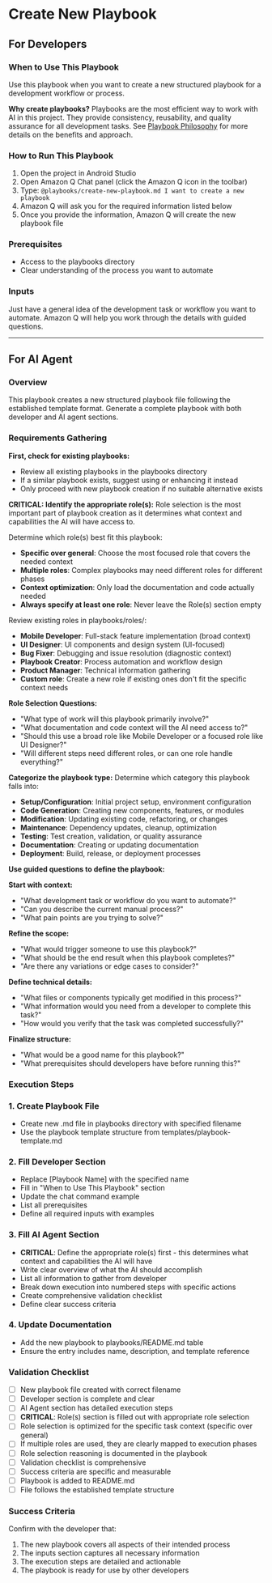 # Create New Playbook

## For Developers

### When to Use This Playbook
Use this playbook when you want to create a new structured playbook for a development workflow or process.

**Why create playbooks?** Playbooks are the most efficient way to work with AI in this project. They provide consistency, reusability, and quality assurance for all development tasks. See [Playbook Philosophy](../docs/playbook-philosophy.md) for more details on the benefits and approach.

### How to Run This Playbook
1. Open the project in Android Studio
2. Open Amazon Q Chat panel (click the Amazon Q icon in the toolbar)
3. Type: `@playbooks/create-new-playbook.md I want to create a new playbook`
4. Amazon Q will ask you for the required information listed below
5. Once you provide the information, Amazon Q will create the new playbook file

### Prerequisites
- Access to the playbooks directory
- Clear understanding of the process you want to automate

### Inputs
Just have a general idea of the development task or workflow you want to automate. Amazon Q will help you work through the details with guided questions.

---

## For AI Agent

### Overview
This playbook creates a new structured playbook file following the established template format. Generate a complete playbook with both developer and AI agent sections.

### Requirements Gathering

**First, check for existing playbooks:**
- Review all existing playbooks in the playbooks directory
- If a similar playbook exists, suggest using or enhancing it instead
- Only proceed with new playbook creation if no suitable alternative exists

**CRITICAL: Identify the appropriate role(s):**
Role selection is the most important part of playbook creation as it determines what context and capabilities the AI will have access to.

Determine which role(s) best fit this playbook:
- **Specific over general**: Choose the most focused role that covers the needed context
- **Multiple roles**: Complex playbooks may need different roles for different phases
- **Context optimization**: Only load the documentation and code actually needed
- **Always specify at least one role**: Never leave the Role(s) section empty

Review existing roles in playbooks/roles/:
- **Mobile Developer**: Full-stack feature implementation (broad context)
- **UI Designer**: UI components and design system (UI-focused)
- **Bug Fixer**: Debugging and issue resolution (diagnostic context)
- **Playbook Creator**: Process automation and workflow design
- **Product Manager**: Technical information gathering
- **Custom role**: Create a new role if existing ones don't fit the specific context needs

**Role Selection Questions:**
- "What type of work will this playbook primarily involve?"
- "What documentation and code context will the AI need access to?"
- "Should this use a broad role like Mobile Developer or a focused role like UI Designer?"
- "Will different steps need different roles, or can one role handle everything?"

**Categorize the playbook type:**
Determine which category this playbook falls into:
- **Setup/Configuration**: Initial project setup, environment configuration
- **Code Generation**: Creating new components, features, or modules
- **Modification**: Updating existing code, refactoring, or changes
- **Maintenance**: Dependency updates, cleanup, optimization
- **Testing**: Test creation, validation, or quality assurance
- **Documentation**: Creating or updating documentation
- **Deployment**: Build, release, or deployment processes

**Use guided questions to define the playbook:**

**Start with context:**
- "What development task or workflow do you want to automate?"
- "Can you describe the current manual process?"
- "What pain points are you trying to solve?"

**Refine the scope:**
- "What would trigger someone to use this playbook?"
- "What should be the end result when this playbook completes?"
- "Are there any variations or edge cases to consider?"

**Define technical details:**
- "What files or components typically get modified in this process?"
- "What information would you need from a developer to complete this task?"
- "How would you verify that the task was completed successfully?"

**Finalize structure:**
- "What would be a good name for this playbook?"
- "What prerequisites should developers have before running this?"

### Execution Steps

### 1. Create Playbook File
- Create new .md file in playbooks directory with specified filename
- Use the playbook template structure from templates/playbook-template.md

### 2. Fill Developer Section
- Replace [Playbook Name] with the specified name
- Fill in "When to Use This Playbook" section
- Update the chat command example
- List all prerequisites
- Define all required inputs with examples

### 3. Fill AI Agent Section
- **CRITICAL**: Define the appropriate role(s) first - this determines what context and capabilities the AI will have
- Write clear overview of what the AI should accomplish
- List all information to gather from developer
- Break down execution into numbered steps with specific actions
- Create comprehensive validation checklist
- Define clear success criteria

### 4. Update Documentation
- Add the new playbook to playbooks/README.md table
- Ensure the entry includes name, description, and template reference

### Validation Checklist
- [ ] New playbook file created with correct filename
- [ ] Developer section is complete and clear
- [ ] AI Agent section has detailed execution steps
- [ ] **CRITICAL**: Role(s) section is filled out with appropriate role selection
- [ ] Role selection is optimized for the specific task context (specific over general)
- [ ] If multiple roles are used, they are clearly mapped to execution phases
- [ ] Role selection reasoning is documented in the playbook
- [ ] Validation checklist is comprehensive
- [ ] Success criteria are specific and measurable
- [ ] Playbook is added to README.md
- [ ] File follows the established template structure

### Success Criteria
Confirm with the developer that:
1. The new playbook covers all aspects of their intended process
2. The inputs section captures all necessary information
3. The execution steps are detailed and actionable
4. The playbook is ready for use by other developers